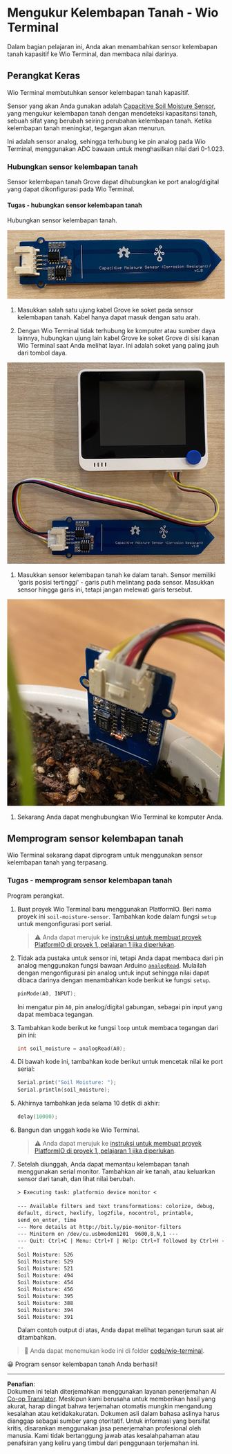 <!--
CO_OP_TRANSLATOR_METADATA:
{
  "original_hash": "0d55caa8c23d73635b7559102cd17b8a",
  "translation_date": "2025-08-27T21:53:36+00:00",
  "source_file": "2-farm/lessons/2-detect-soil-moisture/wio-terminal-soil-moisture.md",
  "language_code": "id"
}
-->
# Mengukur Kelembapan Tanah - Wio Terminal

Dalam bagian pelajaran ini, Anda akan menambahkan sensor kelembapan tanah kapasitif ke Wio Terminal, dan membaca nilai darinya.

## Perangkat Keras

Wio Terminal membutuhkan sensor kelembapan tanah kapasitif.

Sensor yang akan Anda gunakan adalah [Capacitive Soil Moisture Sensor](https://www.seeedstudio.com/Grove-Capacitive-Moisture-Sensor-Corrosion-Resistant.html), yang mengukur kelembapan tanah dengan mendeteksi kapasitansi tanah, sebuah sifat yang berubah seiring perubahan kelembapan tanah. Ketika kelembapan tanah meningkat, tegangan akan menurun.

Ini adalah sensor analog, sehingga terhubung ke pin analog pada Wio Terminal, menggunakan ADC bawaan untuk menghasilkan nilai dari 0-1.023.

### Hubungkan sensor kelembapan tanah

Sensor kelembapan tanah Grove dapat dihubungkan ke port analog/digital yang dapat dikonfigurasi pada Wio Terminal.

#### Tugas - hubungkan sensor kelembapan tanah

Hubungkan sensor kelembapan tanah.

![Sensor kelembapan tanah Grove](../../../../../translated_images/grove-capacitive-soil-moisture-sensor.e7f0776cce30e78be5cc5a07839385fd6718857f31b5bf5ad3d0c73c83b2f0ef.id.png)

1. Masukkan salah satu ujung kabel Grove ke soket pada sensor kelembapan tanah. Kabel hanya dapat masuk dengan satu arah.

1. Dengan Wio Terminal tidak terhubung ke komputer atau sumber daya lainnya, hubungkan ujung lain kabel Grove ke soket Grove di sisi kanan Wio Terminal saat Anda melihat layar. Ini adalah soket yang paling jauh dari tombol daya.

![Sensor kelembapan tanah Grove terhubung ke soket kanan](../../../../../translated_images/wio-soil-moisture-sensor.46919b61c3f6cb7497662251b29038ee0e57a4c8b9d071feb996c3b0d7f65aaf.id.png)

1. Masukkan sensor kelembapan tanah ke dalam tanah. Sensor memiliki 'garis posisi tertinggi' - garis putih melintang pada sensor. Masukkan sensor hingga garis ini, tetapi jangan melewati garis tersebut.

![Sensor kelembapan tanah Grove di dalam tanah](../../../../../translated_images/soil-moisture-sensor-in-soil.bfad91002bda5e960f8c51ee64b02ee59b32c8c717e3515a2c945f33e614e403.id.png)

1. Sekarang Anda dapat menghubungkan Wio Terminal ke komputer Anda.

## Memprogram sensor kelembapan tanah

Wio Terminal sekarang dapat diprogram untuk menggunakan sensor kelembapan tanah yang terpasang.

### Tugas - memprogram sensor kelembapan tanah

Program perangkat.

1. Buat proyek Wio Terminal baru menggunakan PlatformIO. Beri nama proyek ini `soil-moisture-sensor`. Tambahkan kode dalam fungsi `setup` untuk mengonfigurasi port serial.

    > ⚠️ Anda dapat merujuk ke [instruksi untuk membuat proyek PlatformIO di proyek 1, pelajaran 1 jika diperlukan](../../../1-getting-started/lessons/1-introduction-to-iot/wio-terminal.md#create-a-platformio-project).

1. Tidak ada pustaka untuk sensor ini, tetapi Anda dapat membaca dari pin analog menggunakan fungsi bawaan Arduino [`analogRead`](https://www.arduino.cc/reference/en/language/functions/analog-io/analogread/). Mulailah dengan mengonfigurasi pin analog untuk input sehingga nilai dapat dibaca darinya dengan menambahkan kode berikut ke fungsi `setup`.

    ```cpp
    pinMode(A0, INPUT);
    ```

    Ini mengatur pin `A0`, pin analog/digital gabungan, sebagai pin input yang dapat membaca tegangan.

1. Tambahkan kode berikut ke fungsi `loop` untuk membaca tegangan dari pin ini:

    ```cpp
    int soil_moisture = analogRead(A0);
    ```

1. Di bawah kode ini, tambahkan kode berikut untuk mencetak nilai ke port serial:

    ```cpp
    Serial.print("Soil Moisture: ");
    Serial.println(soil_moisture);
    ```

1. Akhirnya tambahkan jeda selama 10 detik di akhir:

    ```cpp
    delay(10000);
    ```

1. Bangun dan unggah kode ke Wio Terminal.

    > ⚠️ Anda dapat merujuk ke [instruksi untuk membuat proyek PlatformIO di proyek 1, pelajaran 1 jika diperlukan](../../../1-getting-started/lessons/1-introduction-to-iot/wio-terminal.md#write-the-hello-world-app).

1. Setelah diunggah, Anda dapat memantau kelembapan tanah menggunakan serial monitor. Tambahkan air ke tanah, atau keluarkan sensor dari tanah, dan lihat nilai berubah.

    ```output
    > Executing task: platformio device monitor <
    
    --- Available filters and text transformations: colorize, debug, default, direct, hexlify, log2file, nocontrol, printable, send_on_enter, time
    --- More details at http://bit.ly/pio-monitor-filters
    --- Miniterm on /dev/cu.usbmodem1201  9600,8,N,1 ---
    --- Quit: Ctrl+C | Menu: Ctrl+T | Help: Ctrl+T followed by Ctrl+H ---
    Soil Moisture: 526
    Soil Moisture: 529
    Soil Moisture: 521
    Soil Moisture: 494
    Soil Moisture: 454
    Soil Moisture: 456
    Soil Moisture: 395
    Soil Moisture: 388
    Soil Moisture: 394
    Soil Moisture: 391
    ```

    Dalam contoh output di atas, Anda dapat melihat tegangan turun saat air ditambahkan.

> 💁 Anda dapat menemukan kode ini di folder [code/wio-terminal](../../../../../2-farm/lessons/2-detect-soil-moisture/code/wio-terminal).

😀 Program sensor kelembapan tanah Anda berhasil!

---

**Penafian**:  
Dokumen ini telah diterjemahkan menggunakan layanan penerjemahan AI [Co-op Translator](https://github.com/Azure/co-op-translator). Meskipun kami berusaha untuk memberikan hasil yang akurat, harap diingat bahwa terjemahan otomatis mungkin mengandung kesalahan atau ketidakakuratan. Dokumen asli dalam bahasa aslinya harus dianggap sebagai sumber yang otoritatif. Untuk informasi yang bersifat kritis, disarankan menggunakan jasa penerjemahan profesional oleh manusia. Kami tidak bertanggung jawab atas kesalahpahaman atau penafsiran yang keliru yang timbul dari penggunaan terjemahan ini.